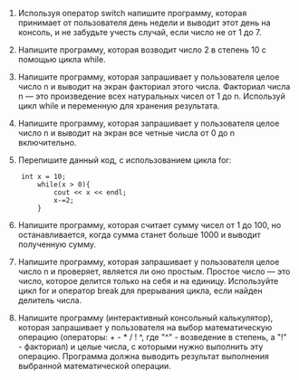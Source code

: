 1) Используя оператор switch напишите программу, которая принимает от пользователя день недели и выводит этот день на консоль, и не забудьте учесть случай, если число не от 1 до 7.

2) Напишите программу, которая возводит число 2 в степень 10 с помощью цикла while.

3) Напишите программу, которая запрашивает у пользователя целое число n и выводит на экран факториал этого числа. Факториал числа n — это произведение всех натуральных чисел от 1 до n. Используй цикл while и переменную для хранения результата. 

4) Напишите программу, которая запрашивает у пользователя целое число n и выводит на экран все четные числа от 0 до n включительно.

5) Перепишите данный код, с использованием цикла for: 
```
    int x = 10;
        while(x > 0){
            cout << x << endl;
            x-=2;
        }
```
6) Напишите программу, которая считает сумму чисел от 1 до 100, но останавливается, когда сумма станет больше 1000 и выводит полученную сумму.

7) Напишите программу, которая запрашивает у пользователя целое число n и проверяет, является ли оно простым. Простое число — это число, которое делится только на себя и на единицу. Используйте цикл for и оператор break для прерывания цикла, если найден делитель числа.

8) Напишите программу (интерактивный консольный калькулятор), которая запрашивает у пользователя на выбор математическую операцию (операторы: + - * / ! ^, где "^" - возведение в степень, а "!" - факториал) и целые числа, с которыми нужно выполнить эту операцию. Программа должна выводить результат выполнения выбранной математической операции.